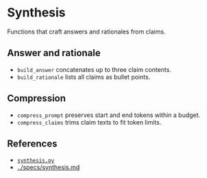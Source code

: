 # Synthesis

Functions that craft answers and rationales from claims.

## Answer and rationale
- `build_answer` concatenates up to three claim contents.
- `build_rationale` lists all claims as bullet points.

## Compression
- `compress_prompt` preserves start and end tokens within a budget.
- `compress_claims` trims claim texts to fit token limits.

## References
- [`synthesis.py`](../../src/autoresearch/synthesis.py)
- [../specs/synthesis.md](../specs/synthesis.md)
